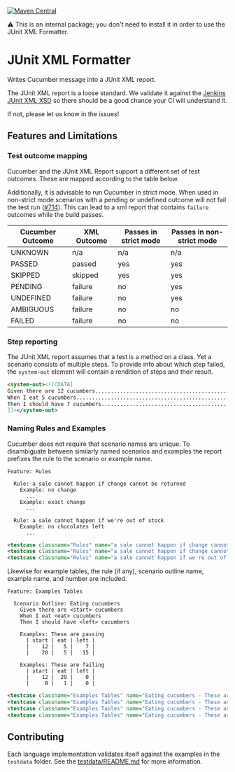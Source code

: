 [![Maven Central](https://img.shields.io/maven-central/v/io.cucumber/junit-xml-formatter.svg?label=Maven%20Central)](https://search.maven.org/search?q=g:io.cucumber%20AND%20a:junit-xml-formatter)

⚠️ This is an internal package; you don't need to install it in order to use the JUnit XML Formatter.

JUnit XML Formatter
===================

Writes Cucumber message into a JUnit XML report.

The JUnit XML report is a loose standard. We validate it against the
[Jenkins JUnit XML XSD](./jenkins-junit.xsd) so there should be a good
chance your CI will understand it.

If not, please let us know in the issues!

## Features and Limitations

### Test outcome mapping

Cucumber and the JUnit XML Report support a different set of test outcomes.
These are mapped according to the table below. 

Additionally, it is advisable to run Cucumber in strict mode. When used in
non-strict mode scenarios with a pending or undefined outcome will not fail
the test run ([#714](https://github.com/cucumber/common/issues/714)). This
can lead to a xml report that contains `failure` outcomes while the build
passes.

| Cucumber Outcome | XML Outcome | Passes in strict mode | Passes in non-strict mode |
|------------------|-------------|-----------------------|---------------------------|
| UNKNOWN          | n/a         | n/a                   | n/a                       |
| PASSED           | passed      | yes                   | yes                       |            
| SKIPPED          | skipped     | yes                   | yes                       |           
| PENDING          | failure     | no                    | yes                       |
| UNDEFINED        | failure     | no                    | yes                       |
| AMBIGUOUS        | failure     | no                    | no                        |
| FAILED           | failure     | no                    | no                        |


### Step reporting

The JUnit XML report assumes that a test is a method on a class. Yet a scenario
consists of multiple steps. To provide info about which step failed, the `system-out`
element will contain a rendition of steps and their result.

```xml
<system-out><![CDATA[
Given there are 12 cucumbers................................................passed
When I eat 5 cucumbers......................................................passed
Then I should have 7 cucumbers..............................................passed
]]></system-out>
```

### Naming Rules and Examples

Cucumber does not require that scenario names are unique. To disambiguate
between similarly named scenarios and examples the report prefixes the rule
to the scenario or example name.

```feature
Feature: Rules

  Rule: a sale cannot happen if change cannot be returned
    Example: no change
      ...
    Example: exact change
      ...

  Rule: a sale cannot happen if we're out of stock
    Example: no chocolates left
      ...
```

```xml
<testcase classname="Rules" name="a sale cannot happen if change cannot be returned - no change" time="0.007" />
<testcase classname="Rules" name="a sale cannot happen if change cannot be returned - exact change" time="0.009" />
<testcase classname="Rules" name="a sale cannot happen if we're out of stock - no chocolates left" time="0.009" />
```

Likewise for example tables, the rule (if any), scenario outline name, example
name, and number are included. 

```feature
Feature: Examples Tables

  Scenario Outline: Eating cucumbers
    Given there are <start> cucumbers
    When I eat <eat> cucumbers
    Then I should have <left> cucumbers

    Examples: These are passing
      | start | eat | left |
      |    12 |   5 |    7 |
      |    20 |   5 |   15 |

    Examples: These are failing
      | start | eat | left |
      |    12 |  20 |    0 |
      |     0 |   1 |    0 |
```

```xml
<testcase classname="Examples Tables" name="Eating cucumbers - These are passing - Example #1.1" />
<testcase classname="Examples Tables" name="Eating cucumbers - These are passing - Example #1.2" />
<testcase classname="Examples Tables" name="Eating cucumbers - These are failing - Example #2.1" />
<testcase classname="Examples Tables" name="Eating cucumbers - These are failing - Example #2.2" />
```
## Contributing

Each language implementation validates itself against the examples in the
`testdata` folder. See the [testdata/README.md](testdata/README.md) for more
information.